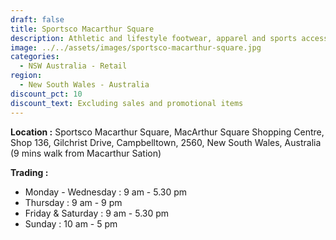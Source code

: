 ```yaml
---
draft: false
title: Sportsco Macarthur Square
description: Athletic and lifestyle footwear, apparel and sports accessories
image: ../../assets/images/sportsco-macarthur-square.jpg
categories:
  - NSW Australia - Retail
region:
  - New South Wales - Australia
discount_pct: 10
discount_text: Excluding sales and promotional items
---
```

**Location :** Sportsco Macarthur Square, MacArthur Square Shopping Centre, Shop 136, Gilchrist Drive, Campbelltown, 2560, New South Wales, Australia\
(9 mins walk from Macarthur Sation)

**Trading :**

* Monday - Wednesday : 9 am - 5.30 pm
* Thursday : 9 am - 9 pm
* Friday & Saturday : 9 am - 5.30 pm
* Sunday : 10 am - 5 pm
